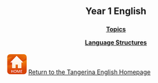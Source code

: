 <head>
<!-- Global site tag (gtag.js) - Google Analytics -->
<script async src="https://www.googletagmanager.com/gtag/js?id=UA-110947112-3"></script>
<script>
  window.dataLayer = window.dataLayer || [];
  function gtag(){dataLayer.push(arguments);}
  gtag('js', new Date());

  gtag('config', 'UA-110947112-3');
</script>
</head>

<h2> 
<p align="center">
Year 1 English
</p>
</h2>

<h4>
<p align="center">
  <a href="https://tangerina-pt.github.io/English/Year1_vocab">Topics</a>
  <br>
</p>
<p align="center">
  <a href="https://tangerina-pt.github.io/English/Year1_conv">Language Structures</a>
  <br>
</p>
<!--<p align="center">
  <a href="https://tangerina-pt.github.io/English/Class_A">Classroom Language</a>
  <br>
</p>-->
</h4>

[![home](/images/home.PNG)](https://tangerina-pt.github.io/English) [Return to the Tangerina English Homepage](https://tangerina-pt.github.io/English)
